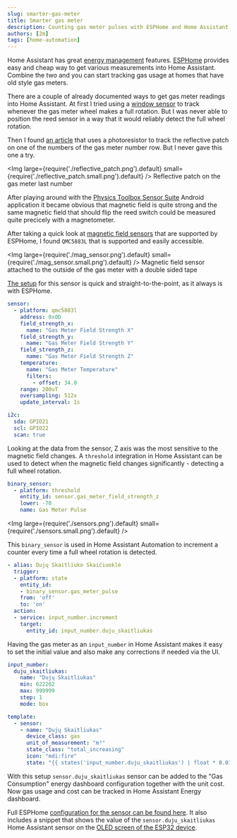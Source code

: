 ```yaml
---
slug: smarter-gas-meter
title: Smarter gas meter
description: Counting gas meter pulses with ESPHome and Home Assistant
authors: [2m]
tags: [home-automation]
---
```


Home Assistant has great [energy management](https://www.home-assistant.io/docs/energy/) features. [ESPHome](https://esphome.io/) provides easy and cheap way to get various measurements into Home Assistant. Combine the two and you can start tracking gas usage at homes that have old style gas meters.

<!--truncate-->

There are a couple of already documented ways to get gas meter readings into Home Assistant. At first I tried using a [window sensor][reed] to track whenever the gas meter wheel makes a full rotation. But I was never able to position the reed sensor in a way that it would reliably detect the full wheel rotation.

Then I found [an article][photo] that uses a photoresistor to track the reflective patch on one of the numbers of the gas meter number row. But I never gave this one a try.

<Img large={require('./reflective_patch.png').default} small={require('./reflective_patch.small.png').default} />
Reflective patch on the gas meter last number

After playing around with the [Physics Toolbox Sensor Suite][sensors] Android application it became obvious that magnetic field is quite strong and the same magnetic field that should flip the reed switch could be measured quite precicely with a magnetometer.

After taking a quick look at [magnetic field sensors][esphome-magnetic] that are supported by ESPHome, I found `QMC5883L` that is supported and easily accessible.

<Img large={require('./mag_sensor.png').default} small={require('./mag_sensor.small.png').default} />
Magnetic field sensor attached to the outside of the gas meter with a double sided tape

[The setup][qmc5883l] for this sensor is quick and straight-to-the-point, as it always is with ESPHome.

```yaml
sensor:
  - platform: qmc5883l
    address: 0x0D
    field_strength_x:
      name: "Gas Meter Field Strength X"
    field_strength_y:
      name: "Gas Meter Field Strength Y"
    field_strength_z:
      name: "Gas Meter Field Strength Z"
    temperature:
      name: "Gas Meter Temperature"
      filters:
        - offset: 34.0
    range: 200uT
    oversampling: 512x
    update_interval: 1s

i2c:
  sda: GPIO21
  scl: GPIO22
  scan: true
```

Looking at the data from the sensor, Z axis was the most sensitive to the magnetic field changes. A `threshold` integration in Home Assistant can be used to detect when the magnetic field changes significantly - detecting a full wheel rotation.

```yaml
binary_sensor:
  - platform: threshold
    entity_id: sensor.gas_meter_field_strength_z
    lower: -70
    name: Gas Meter Pulse
```

<Img large={require('./sensors.png').default} small={require('./sensors.small.png').default} />

This `binary_sensor` is used in Home Assistant Automation to increment a counter every time a full wheel rotation is detected.

```yaml
- alias: Dujų Skaitliuko Skaičiuoklė
  trigger:
  - platform: state
    entity_id:
    - binary_sensor.gas_meter_pulse
    from: 'off'
    to: 'on'
  action:
  - service: input_number.increment
    target:
      entity_id: input_number.duju_skaitliukas
```

Having the gas meter as an `input_number` in Home Assistant makes it easy to set the initial value and also make any corrections if needed via the UI.

```yaml
input_number:
  duju_skaitliukas:
    name: "Dujų Skaitliukas"
    min: 622202
    max: 999999
    step: 1
    mode: box

template:
  - sensor:
    - name: "Dujų Skaitliukas"
      device_class: gas
      unit_of_measurement: "m³"
      state_class: "total_increasing"
      icon: "mdi:fire"
      state: "{{ states('input_number.duju_skaitliukas') | float * 0.01}}"
```

With this setup `sensor.duju_skaitliukas` sensor can be added to the "Gas Consumption" energy dashboard configuration together with the unit cost. Now gas usage and cost can be tracked in Home Assistant Energy dashboard.

Full ESPHome [configuration for the sensor can be found here][esphome-config]. It also includes a snippet that shows the value of the `sensor.duju_skaitliukas` Home Assistant sensor on the [OLED screen of the ESP32 device][t-display].

[reed]:             https://community.home-assistant.io/t/gas-meter-from-xiaomi-aqara-door-sensor-zigbee/348032/126
[photo]:            https://simplyexplained.com/blog/tracking-gas-usage-with-esphome-home-assistant-and-tcrt5000/
[sensors]:          https://play.google.com/store/apps/details?id=com.chrystianvieyra.physicstoolboxsuite
[esphome-magnetic]: https://esphome.io/#magnetic
[qmc5883l]:         https://esphome.io/components/sensor/qmc5883l
[threshold]:        https://www.home-assistant.io/integrations/threshold/
[esphome-config]:   https://github.com/2m/hassio-config/blob/f6554696c6bcd28d67d2c2d8fa43e7663261ad36/esphome/gas-meter.yaml
[t-display]:        https://www.lilygo.cc/products/lilygo%C2%AE-ttgo-t-display-1-14-inch-lcd-esp32-control-board
